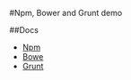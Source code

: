 #Npm, Bower and Grunt demo

##Docs

- [Npm](https://docs.npmjs.com/)
- [Bowe](http://bower.io/)
- [Grunt](http://gruntjs.com/getting-started)
